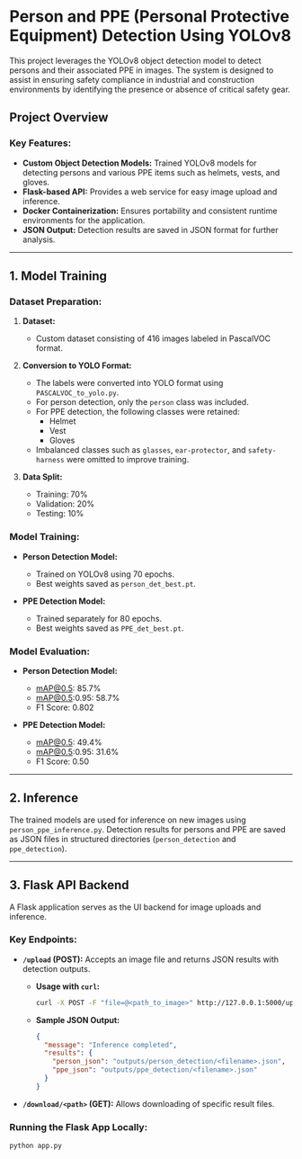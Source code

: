 # Person and PPE (Personal Protective Equipment) Detection Using YOLOv8

This project leverages the YOLOv8 object detection model to detect persons and their associated PPE in images. The system is designed to assist in ensuring safety compliance in industrial and construction environments by identifying the presence or absence of critical safety gear.

## Project Overview

### Key Features:
- **Custom Object Detection Models:** Trained YOLOv8 models for detecting persons and various PPE items such as helmets, vests, and gloves.
- **Flask-based API:** Provides a web service for easy image upload and inference.
- **Docker Containerization:** Ensures portability and consistent runtime environments for the application.
- **JSON Output:** Detection results are saved in JSON format for further analysis.

---

## 1. Model Training

### Dataset Preparation:
1. **Dataset:** 
   - Custom dataset consisting of 416 images labeled in PascalVOC format.
2. **Conversion to YOLO Format:**
   - The labels were converted into YOLO format using `PASCALVOC_to_yolo.py`.
   - For person detection, only the `person` class was included.
   - For PPE detection, the following classes were retained:
     - Helmet
     - Vest
     - Gloves
   - Imbalanced classes such as `glasses`, `ear-protector`, and `safety-harness` were omitted to improve training.

3. **Data Split:**
   - Training: 70%
   - Validation: 20%
   - Testing: 10%

### Model Training:
- **Person Detection Model:**
  - Trained on YOLOv8 using 70 epochs.
  - Best weights saved as `person_det_best.pt`.
  
- **PPE Detection Model:**
  - Trained separately for 80 epochs.
  - Best weights saved as `PPE_det_best.pt`.

### Model Evaluation:
- **Person Detection Model:**
  - mAP@0.5: 85.7%
  - mAP@0.5:0.95: 58.7%
  - F1 Score: 0.802
  
- **PPE Detection Model:**
  - mAP@0.5: 49.4%
  - mAP@0.5:0.95: 31.6%
  - F1 Score: 0.50

---

## 2. Inference

The trained models are used for inference on new images using `person_ppe_inference.py`. Detection results for persons and PPE are saved as JSON files in structured directories (`person_detection` and `ppe_detection`).

---

## 3. Flask API Backend

A Flask application serves as the UI backend for image uploads and inference.

### Key Endpoints:
- **`/upload` (POST):** Accepts an image file and returns JSON results with detection outputs.
  - **Usage with `curl`:**
    ```bash
    curl -X POST -F "file=@<path_to_image>" http://127.0.0.1:5000/upload
    ```
  - **Sample JSON Output:**
    ```json
    {
      "message": "Inference completed",
      "results": {
        "person_json": "outputs/person_detection/<filename>.json",
        "ppe_json": "outputs/ppe_detection/<filename>.json"
      }
    }
    ```

- **`/download/<path>` (GET):** Allows downloading of specific result files.

### Running the Flask App Locally:
```bash
python app.py
